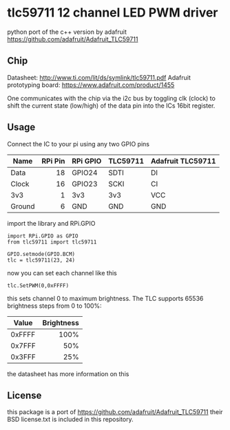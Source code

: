 # tlc59711 12 channel LED PWM driver

python port of the c++ version by adafruit https://github.com/adafruit/Adafruit_TLC59711

## Chip

Datasheet: http://www.ti.com/lit/ds/symlink/tlc59711.pdf
Adafruit prototyping board: https://www.adafruit.com/product/1455

One communicates with the chip via the i2c bus by toggling clk (clock) to shift the current state (low/high) of the data pin into the ICs 16bit register.

## Usage

Connect the IC to your pi using any two GPIO pins

| Name   | RPi Pin | RPi GPIO | TLC59711 | Adafruit TLC59711 |
| ------ | ------: | -------- | -------- | ----------------- |
| Data   |      18 | GPIO24   | SDTI     | DI                |
| Clock  |      16 | GPIO23   | SCKI     | CI                |
| 3v3    |       1 | 3v3      | 3v3      | VCC               |
| Ground |       6 | GND      | GND      | GND               |

import the library and RPi.GPIO

    import RPi.GPIO as GPIO
    from tlc59711 import tlc59711

    GPIO.setmode(GPIO.BCM)
    tlc = tlc59711(23, 24)

now you can set each channel like this

    tlc.SetPWM(0,0xFFFF)

this sets channel 0 to maximum brightness. The TLC supports 65536 brightness steps from 0 to 100%:

| Value  | Brightness |
| ------ | ---------: |
| 0xFFFF |       100% |
| 0x7FFF |        50% |
| 0x3FFF |        25% |

the datasheet has more information on this

## License

this package is a port of https://github.com/adafruit/Adafruit_TLC59711 their BSD license.txt is included in this repository.

